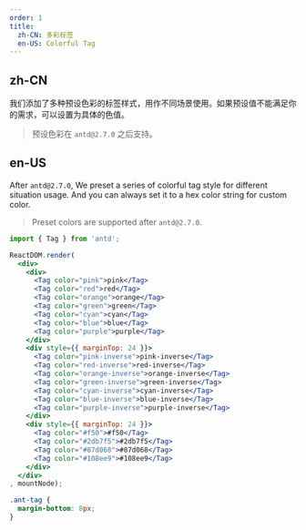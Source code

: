 ```yaml
---
order: 1
title:
  zh-CN: 多彩标签
  en-US: Colorful Tag
---
```


## zh-CN

我们添加了多种预设色彩的标签样式，用作不同场景使用。如果预设值不能满足你的需求，可以设置为具体的色值。

> 预设色彩在 `antd@2.7.0` 之后支持。

## en-US

After `antd@2.7.0`, We preset a series of colorful tag style for different situation usage.
And you can always set it to a hex color string for custom color.

> Preset colors are supported after `antd@2.7.0`.

````jsx
import { Tag } from 'antd';

ReactDOM.render(
  <div>
    <div>
      <Tag color="pink">pink</Tag>
      <Tag color="red">red</Tag>
      <Tag color="orange">orange</Tag>
      <Tag color="green">green</Tag>
      <Tag color="cyan">cyan</Tag>
      <Tag color="blue">blue</Tag>
      <Tag color="purple">purple</Tag>
    </div>
    <div style={{ marginTop: 24 }}>
      <Tag color="pink-inverse">pink-inverse</Tag>
      <Tag color="red-inverse">red-inverse</Tag>
      <Tag color="orange-inverse">orange-inverse</Tag>
      <Tag color="green-inverse">green-inverse</Tag>
      <Tag color="cyan-inverse">cyan-inverse</Tag>
      <Tag color="blue-inverse">blue-inverse</Tag>
      <Tag color="purple-inverse">purple-inverse</Tag>
    </div>
    <div style={{ marginTop: 24 }}>
      <Tag color="#f50">#f50</Tag>
      <Tag color="#2db7f5">#2db7f5</Tag>
      <Tag color="#87d068">#87d068</Tag>
      <Tag color="#108ee9">#108ee9</Tag>
    </div>
  </div>
, mountNode);
````

````css
.ant-tag {
  margin-bottom: 8px;
}
````
